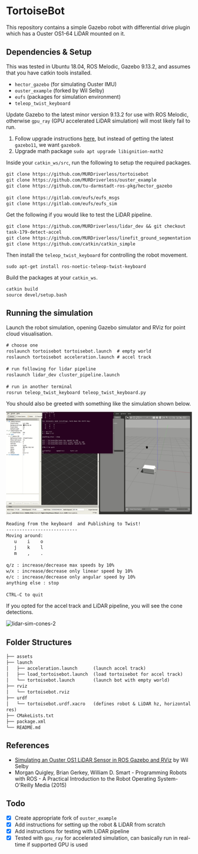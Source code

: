 # TortoiseBot

This repository contains a simple Gazebo robot with differential drive plugin which has a Ouster OS1-64 LiDAR mounted on it. 

## Dependencies & Setup

This was tested in Ubuntu 18.04, ROS Melodic, Gazebo 9.13.2, and assumes that you have catkin tools installed.

* `hector_gazebo` (for simulating Ouster IMU)
* `ouster_example` (forked by Wil Selby)
* `eufs` (packages for simulation environment)
* `teleop_twist_keyboard`

Update Gazebo to the latest minor version 9.13.2 for use with ROS Melodic, otherwise `gpu_ray` (GPU accelerated LiDAR simulation) will most likely fail to run.

1. Follow upgrade instructions [here](http://gazebosim.org/tutorials?tut=install_ubuntu&cat=install#Alternativeinstallation:step-by-step), but instead of getting the latest `gazebo11`, we want `gazebo9`.
2. Upgrade math package `sudo apt upgrade libignition-math2`

Inside your `catkin_ws/src`, run the following to setup the required packages.

```
git clone https://github.com/MURDriverless/tortoisebot
git clone https://github.com/MURDriverless/ouster_example
git clone https://github.com/tu-darmstadt-ros-pkg/hector_gazebo

git clone https://gitlab.com/eufs/eufs_msgs
git clone https://gitlab.com/eufs/eufs_sim
```

Get the following if you would like to test the LiDAR pipeline.
```
git clone https://github.com/MURDriverless/lidar_dev && git checkout task-179-detect-accel
git clone https://github.com/MURDriverless/linefit_ground_segmentation
git clone https://github.com/catkin/catkin_simple
```

Then install the `teleop_twist_keyboard` for controlling the robot movement.
```
sudo apt-get install ros-noetic-teleop-twist-keyboard
```

Build the packages at your `catkin_ws`.
```
catkin build
source devel/setup.bash
```

## Running the simulation

Launch the robot simulation, opening Gazebo simulator and RViz for point cloud visualisation.

```
# choose one
roslaunch tortoisebot tortoisebot.launch  # empty world
roslaunch tortoisebot acceleration.launch # accel track

# run following for lidar pipeline
roslaunch lidar_dev cluster_pipeline.launch

# run in another terminal
rosrun teleop_twist_keyboard teleop_twist_keyboard.py
```

You should also be greeted with something like the simulation shown below.

![lidar-sim](assets/lidar-sim.gif)


```
Reading from the keyboard  and Publishing to Twist!
---------------------------
Moving around:
   u    i    o
   j    k    l
   m    ,    .

q/z : increase/decrease max speeds by 10%
w/x : increase/decrease only linear speed by 10%
e/c : increase/decrease only angular speed by 10%
anything else : stop

CTRL-C to quit
```

If you opted for the accel track and LiDAR pipeline, you will see the cone detections.

![lidar-sim-cones-2](assets/lidar-sim-cones-2.gif)

## Folder Structures

```
├── assets
├── launch
│   ├── acceleration.launch      (launch accel track)
│   ├── load_tortoisebot.launch  (load tortoisebot for accel track)
│   └── tortoisebot.launch       (launch bot with empty world)
├── rviz
│   └── tortoisebot.rviz
├── urdf
│   └── tortoisebot.urdf.xacro   (defines robot & LiDAR hz, horizontal res)
├── CMakeLists.txt
├── package.xml
└── README.md
```


## References

* [Simulating an Ouster OS1 LiDAR Sensor in ROS Gazebo and RViz](https://www.wilselby.com/2019/05/simulating-an-ouster-os-1-lidar-sensor-in-ros-gazebo-and-rviz/) by Wil Selby
* Morgan Quigley, Brian Gerkey, William D. Smart - Programming Robots with ROS - A Practical Introduction to the Robot Operating System-O'Reilly Media (2015)

## Todo
- [x] Create appropriate fork of `ouster_example`
- [x] Add instructions for setting up the robot & LiDAR from scratch
- [x] Add instructions for testing with LiDAR pipeline
- [x] Tested with `gpu_ray` for accelerated simulation, can basically run in real-time if supported GPU is used
